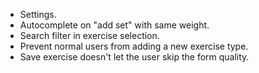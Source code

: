 - Settings.
- Autocomplete on "add set" with same weight.
- Search filter in exercise selection.
- Prevent normal users from adding a new exercise type.
- Save exercise doesn't let the user skip the form quality.
